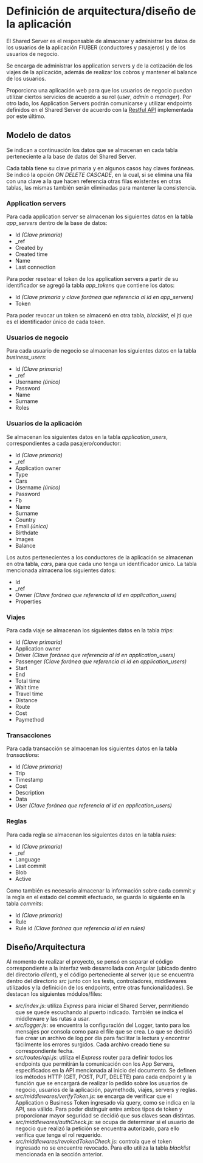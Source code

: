 # Definición de arquitectura/diseño de la aplicación

El Shared Server es el responsable de almacenar y administrar los datos de los usuarios de la aplicación FIUBER (conductores y pasajeros) y de los usuarios de negocio. 

Se encarga de administrar los application servers y de la cotización de los viajes de la aplicación, además de realizar los cobros y mantener el balance de los usuarios.

Proporciona una aplicación web para que los usuarios de negocio puedan utilizar ciertos servicios de acuerdo a su rol (*user*, *admin* o *manager*). Por otro lado, los Application Servers podrán comunicarse y utilizar endpoints definidos en el Shared Server de acuerdo con la [Restful API](https://github.com/fi-ubers/shared-server/blob/master/docs/llevameAPI.yml) implementada por este último.

## Modelo de datos

Se indican a continuación los datos que se almacenan en cada tabla perteneciente a la base de datos del Shared Server.

Cada tabla tiene su clave primaria y en algunos casos hay claves foráneas. Se indicó la opción *ON DELETE CASCADE*, en la cual, si se elimina una fila con una clave a la que hacen referencia otras filas existentes en otras tablas, las mismas también serán eliminadas para mantener la consistencia.

### Application servers

Para cada application server se almacenan los siguientes datos en la tabla *app_servers* dentro de la base de datos:
+ Id *(Clave primaria)*
+ _ref
+ Created by
+ Created time
+ Name
+ Last connection

Para poder resetear el token de los application servers a partir de su identificador se agregó la tabla *app_tokens* que contiene los datos:
+ Id *(Clave primaria y clave foránea que referencia al id en app_servers)*
+ Token

Para poder revocar un token se almacenó en otra tabla, *blacklist*, el jti que es el identificador único de cada token.

### Usuarios de negocio

Para cada usuario de negocio se almacenan los siguientes datos en la tabla *business_users*:
+ Id *(Clave primaria)*
+ _ref
+ Username *(único)*
+ Password
+ Name
+ Surname
+ Roles

### Usuarios de la aplicación

Se almacenan los siguientes datos en la tabla *application_users*, correspondientes a cada pasajero/conductor:
+ Id *(Clave primaria)*
+ _ref
+ Application owner
+ Type
+ Cars
+ Username *(único)*
+ Password
+ Fb
+ Name
+ Surname
+ Country
+ Email *(único)*
+ Birthdate
+ Images
+ Balance

Los autos pertenecientes a los conductores de la aplicación se almacenan en otra tabla, *cars*, para que cada uno tenga un identificador único. La tabla mencionada almacena los siguientes datos:
+ Id
+ _ref
+ Owner *(Clave foránea que referencia al id en application_users)*
+ Properties

### Viajes

Para cada viaje se almacenan los siguientes datos en la tabla *trips*:
+ Id *(Clave primaria)*
+ Application owner
+ Driver *(Clave foránea que referencia al id en application_users)*
+ Passenger *(Clave foránea que referencia al id en application_users)*
+ Start
+ End
+ Total time
+ Wait time
+ Travel time
+ Distance
+ Route
+ Cost
+ Paymethod

### Transacciones

Para cada transacción se almacenan los siguientes datos en la tabla *transactions*:
+ Id *(Clave primaria)*
+ Trip
+ Timestamp
+ Cost
+ Description
+ Data
+ User *(Clave foránea que referencia al id en application_users)*

### Reglas

Para cada regla se almacenan los siguientes datos en la tabla *rules*:
+ Id *(Clave primaria)*
+ _ref
+ Language
+ Last commit
+ Blob
+ Active

Como también es necesario almacenar la información sobre cada commit y la regla en el estado del commit efectuado, se guarda lo siguiente en la tabla *commits*:
+ Id *(Clave primaria)*
+ Rule
+ Rule id *(Clave foránea que referencia al id en rules)*

## Diseño/Arquitectura

Al momento de realizar el proyecto, se pensó en separar el código correspondiente a la interfaz web desarrollada con Angular (ubicado dentro del directorio *client*), y el código perteneciente al server (que se encuentra dentro del directorio *src* junto con los tests, controladores, middlewares utilizados y la definición de los endpoints, entre otras funcionalidades). Se destacan los siguientes módulos/files:
+ *src/index.js*: utiliza *Express* para iniciar el Shared Server, permitiendo que se quede escuchando al puerto indicado. También se indica el middleware y las rutas a usar.
+ *src/logger.js*: se encuentra la configuración del Logger, tanto para los mensajes por consola como para el file que se crea. Lo que se decidió fue crear un archivo de log por día para facilitar la lectura y encontrar fácilmente los errores surgidos. Cada archivo creado tiene su correspondiente fecha.
+ *src/routes/api.js*: utiliza el *Express* router para definir todos los endpoints que permitirán la comunicación con los App Servers, especificados en la API mencionada al inicio del documento. Se definen los métodos HTTP (GET, POST, PUT, DELETE) para cada endpoint y la función que se encargará de realizar lo pedido sobre los usuarios de negocio, usuarios de la aplicación, paymethods, viajes, servers y reglas.
+ *src/middlewares/verifyToken.js*: se encarga de verificar que el Application o Business Token ingresado vía query, como se indica en la API, sea válido. Para poder distinguir entre ambos tipos de token y proporcionar mayor seguridad se decidió que sus claves sean distintas.
+ *src/middlewares/authCheck.js*: se ocupa de determinar si el usuario de negocio que realizó la petición se encuentra autorizado, para ello verifica que tenga el rol requerido.
+ *src/middlewares/revokedTokenCheck.js*: controla que el token ingresado no se encuentre revocado. Para ello utiliza la tabla *blacklist* mencionada en la sección anterior.
